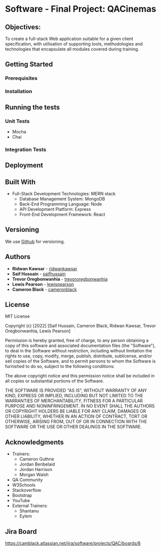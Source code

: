 # Software - Final Project: QACinemas

## Objectives: 
To create a full-stack Web application suitable for a given client 
specification, with utilisation of supporting tools, methodologies and 
technologies that encapsulate all modules covered during training.

## Getting Started

### Prerequisites

### Installation

## Running the tests

### Unit Tests
* Mocha
* Chai

### Integration Tests 

## Deployment

## Built With
* Full-Stack Development Technologies: MERN stack
	* Database Management System: MongoDB
	* Back-End Programming Language: Node
	* API Development Platform: Express
	* Front-End Development Framework: React

## Versioning
We use [Github](https://github.com/QAC-Sierra/QACinemas) for versioning.

## Authors
* **Ridwan Kawsar** - [ridwankawsar](https://github.com/Ridwan-Kawsar)
* **Saif Hussain** - [saifhussain](https://github.com/saifhussain98)
* **Trevor Oregbonwanhia** - [trevororegbonwanhia](https://github.com/TrevorOregbomGitHub)
* **Lewis Pearson** - [lewispearson](https://github.com/LewisPearsonGitHub)
* **Cameron Black** - [cameronblack](https://github.com/Cam-Black)

## License
MIT License

Copyright (c) [2022] [Saif Hussain, Cameron Black, Ridwan Kawsar, 
Trevor Oregbonwanhia, Lewis Pearson]

Permission is hereby granted, free of charge, to any person obtaining a copy
of this software and associated documentation files (the "Software"), to deal
in the Software without restriction, including without limitation the rights
to use, copy, modify, merge, publish, distribute, sublicense, and/or sell
copies of the Software, and to permit persons to whom the Software is
furnished to do so, subject to the following conditions:

The above copyright notice and this permission notice shall be included in all
copies or substantial portions of the Software.

THE SOFTWARE IS PROVIDED "AS IS", WITHOUT WARRANTY OF ANY KIND, EXPRESS OR
IMPLIED, INCLUDING BUT NOT LIMITED TO THE WARRANTIES OF MERCHANTABILITY,
FITNESS FOR A PARTICULAR PURPOSE AND NONINFRINGEMENT. IN NO EVENT SHALL THE
AUTHORS OR COPYRIGHT HOLDERS BE LIABLE FOR ANY CLAIM, DAMAGES OR OTHER
LIABILITY, WHETHER IN AN ACTION OF CONTRACT, TORT OR OTHERWISE, ARISING FROM,
OUT OF OR IN CONNECTION WITH THE SOFTWARE OR THE USE OR OTHER DEALINGS IN THE
SOFTWARE.

## Acknowledgments
* Trainers:
	* Cameron Guthrie
	* Jordan Benbelaid
	* Jordan Harrison
	* Morgan Walsh
* QA Community
* W3Schools
* Stackoverflow
* Bootstrap
* YouTube
* External Trainers:
	* Shantanu
	* Eylem

## Jira Board
https://camblack.atlassian.net/jira/software/projects/QAC/boards/8
